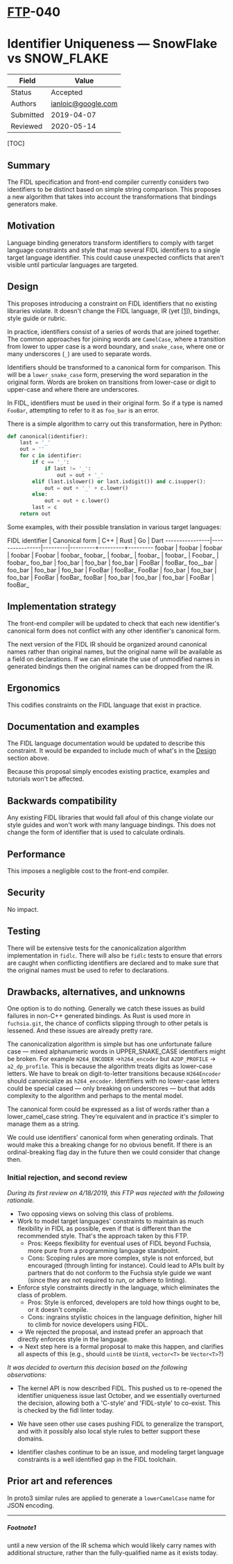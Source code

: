 # [FTP](../README.md)-040

Identifier Uniqueness &mdash; SnowFlake vs SNOW_FLAKE
=====================================================

Field     | Value
----------|--------------------------
Status    | Accepted
Authors   | ianloic@google.com
Submitted | 2019-04-07
Reviewed  | 2020-05-14

[TOC]

## Summary

The FIDL specification and front-end compiler currently considers two
identifiers to be distinct based on simple string comparison.
This proposes a new algorithm that takes into account the transformations
that bindings generators make.

## Motivation

Language binding generators transform identifiers to comply with target
language constraints and style that map several FIDL identifiers to a single
target language identifier.
This could cause unexpected conflicts that aren't visible until particular
languages are targeted.

## Design

This proposes introducing a constraint on FIDL identifiers that no existing
libraries violate.
It doesn't change the FIDL language, IR (yet [[1]](#Footnote1)), bindings, style
guide or rubric.

In practice, identifiers consist of a series of words that are joined together.
The common approaches for joining words are `CamelCase`, where a transition
from lower to upper case is a word boundary, and `snake_case`, where one or
many underscores (`_`) are used to separate words.

Identifiers should be transformed to a canonical form for comparison.
This will be a `lower_snake_case` form, preserving the word separation in the
original form.
Words are broken on transitions from lower-case or digit to upper-case and
where there are underscores.

In FIDL, identifiers must be used in their original form.
So if a type is named `FooBar`, attempting to refer to it as `foo_bar` is an error.

There is a simple algorithm to carry out this transformation, here in Python:

```python
def canonical(identifier):
    last = '_'
    out = ''
    for c in identifier:
        if c == '_':
            if last != '_':
                out = out + '_'
        elif (last.islower() or last.isdigit()) and c.isupper():
            out = out + '_' + c.lower()
        else:
            out = out + c.lower()
        last = c
    return out
```

Some examples, with their possible translation in various target languages:

FIDL identifier | Canonical form | C++     | Rust    | Go      | Dart
----------------|----------------|---------|---------+---------+---------
foobar          | foobar         | foobar  | foobar  | Foobar  | foobar_
foobar_         | foobar_        | foobar_ | foobar_ | Foobar_ | foobar_
foo_bar         | foo_bar        | foo_bar | foo_bar | FooBar  | fooBar_
foo__bar        | foo_bar        | foo_bar | foo_bar | FooBar  | fooBar_
FooBar          | foo_bar        | foo_bar | foo_bar | FooBar  | fooBar_
fooBar          | foo_bar        | foo_bar | foo_bar | FooBar  | fooBar_

## Implementation strategy

The front-end compiler will be updated to check that each new identifier's
canonical form does not conflict with any other identifier's canonical form.

The next version of the FIDL IR should be organized around canonical names
rather than original names, but the original name will be available as a
field on declarations.
If we can eliminate the use of unmodified names in generated bindings then
the original names can be dropped from the IR.

## Ergonomics

This codifies constraints on the FIDL language that exist in practice.

## Documentation and examples

The FIDL language documentation would be updated to describe this constraint.
It would be expanded to include much of what's in the
[Design](#design) section above.

Because this proposal simply encodes existing practice, examples and
tutorials won't be affected.

## Backwards compatibility

Any existing FIDL libraries that would fall afoul of this change violate our
style guides and won't work with many language bindings.
This does not change the form of identifier that is used to calculate ordinals.

## Performance

This imposes a negligible cost to the front-end compiler.

## Security

No impact.

## Testing

There will be extensive tests for the canonicalization algorithm
implementation in `fidlc`.
There will also be `fidlc` tests to ensure that errors are caught when
conflicting identifiers are declared and to make sure that the original names
must be used to refer to declarations.

## Drawbacks, alternatives, and unknowns

One option is to do nothing.
Generally we catch these issues as build failures in non-C++ generated bindings.
As Rust is used more in `fuchsia.git`, the chance of conflicts slipping
through to other petals is lessened.
And these issues are already pretty rare.

The canonicalization algorithm is simple but has one unfortunate failure case
&mdash; mixed alphanumeric words in UPPER_SNAKE_CASE identifiers might be
broken.
For example `H264_ENCODER` →`h264_encoder` but `A2DP_PROFILE` →
`a2_dp_profile`.
This is because the algorithm treats digits as lower-case letters.
We have to break on digit-to-letter transitions because `H264Encoder` should
canonicalize as `h264_encoder`.
Identifiers with no lower-case letters could be special cased &mdash; only
breaking on underscores &mdash; but that adds complexity to the algorithm and
perhaps to the mental model.

The canonical form could be expressed as a list of words rather than a
lower_camel_case string.
They're equivalent and in practice it's simpler to manage them as a string.

We could use identifiers' canonical form when generating ordinals.
That would make this a breaking change for no obvious benefit.
If there is an ordinal-breaking flag day in the future then we could
consider that change then.

### Initial rejection, and second review

_During its first review on 4/18/2019, this FTP was rejected with the following
rationale._

* Two opposing views on solving this class of problems.
* Work to model target languages' constraints to maintain as much
  flexibility in FIDL as possible, even if that is different than the
  recommended style.
  That's the approach taken by this FTP.
  * Pros: Keeps flexibility for eventual uses of FIDL beyond Fuchsia,
    more pure from a programming language standpoint.
  * Cons: Scoping rules are more complex, style is not enforced, but
    encouraged (through linting for instance).
    Could lead to APIs built by partners that do not conform to the Fuchsia
    style guide we want (since they are not required to run, or adhere to
    linting).
* Enforce style constraints directly in the language, which eliminates the
  class of problem.
  * Pros: Style is enforced, developers are told how things ought to be, or
    it doesn't compile.
  * Cons: ingrains stylistic choices in the language definition, higher hill
    to climb for novice developers using FIDL.
* &rarr; We rejected the proposal, and instead prefer an approach that
  directly enforces style in the language.
* &rarr; Next step here is a formal proposal to make this happen, and clarifies
  all aspects of this (e.g., should `uint8` be `Uint8`, `vector<T>` be
  `Vector<T>`?)

_It was decided to overturn this decision based on the following observations:_

* The kernel API is now described FIDL. This pushed us to re-opened the
  identifier uniqueness issue last October, and we essentially overturned the
  decision, allowing both a 'C-style' and 'FIDL-style' to co-exist. This is
  checked by the fidl linter today.

* We have seen other use cases pushing FIDL to generalize the transport, and
  with it possibly also local style rules to better support these domains.

* Identifier clashes continue to be an issue, and modeling target language
  constraints is a well identified gap in the FIDL toolchain.

## Prior art and references

In proto3 similar rules are applied to generate a `lowerCamelCase` name
for JSON encoding.

-------------------------
##### Footnote1
until a new version of the IR schema which would likely carry names with
additional structure, rather than the fully-qualified name as it exists
today.

